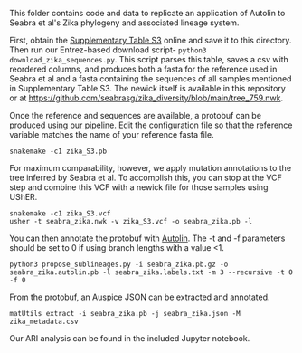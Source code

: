This folder contains code and data to replicate an application of Autolin to Seabra et al's Zika phylogeny and associated lineage system.

First, obtain the [Supplementary Table 
S3](https://academic.oup.com/ve/article/8/1/veac029/6555351#351081937) 
online and save it to this directory. Then run our Entrez-based download 
script- `python3 download_zika_sequences.py`. This script parses this 
table, saves a csv with reordered columns, and produces both a fasta for 
the reference used in Seabra et al and a fasta containing the sequences of 
all samples mentioned in Supplementary Table S3. The newick itself is 
available in this repository or at 
https://github.com/seabrasg/zika_diversity/blob/main/tree_759.nwk.

Once the reference and sequences are available, a protobuf can be produced using [our pipeline](https://github.com/jmcbroome/pathogen-protobuf). Edit the configuration file so that the reference variable matches the name of your reference fasta file. 

```
snakemake -c1 zika_S3.pb
```

For maximum comparability, however, we apply mutation annotations to the tree inferred by Seabra et al. To accomplish this, you can stop at the VCF step and combine this VCF with a newick file for those samples using UShER.

```
snakemake -c1 zika_S3.vcf
usher -t seabra_zika.nwk -v zika_S3.vcf -o seabra_zika.pb -l
```

You can then annotate the protobuf with [Autolin](https://github.com/jmcbroome/autolin/blob/main/propose_sublineages.py). The -t and -f parameters should be set to 0 if using branch lengths with a value <1.

```
python3 propose_sublineages.py -i seabra_zika.pb.gz -o seabra_zika.autolin.pb -l seabra_zika.labels.txt -m 3 --recursive -t 0 -f 0
```

From the protobuf, an Auspice JSON can be extracted and annotated.

```
matUtils extract -i seabra_zika.pb -j seabra_zika.json -M zika_metadata.csv
```

Our ARI analysis can be found in the included Jupyter notebook.
